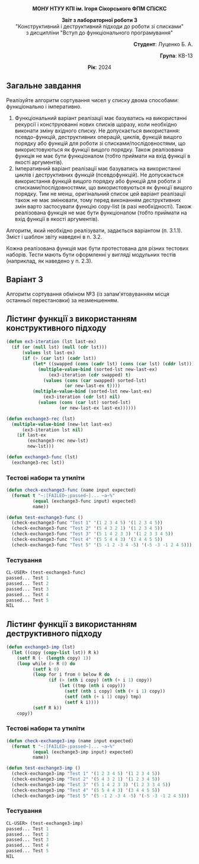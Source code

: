 <p align="center"><b>МОНУ НТУУ КПІ ім. Ігоря Сікорського ФПМ СПіСКС</b></p>

<p align="center">
<b>Звіт з лабораторної роботи 3</b><br/>
"Конструктивний і деструктивний підходи до роботи зі списками"<br/>
з дисципліни "Вступ до функціонального програмування"
</p>

<p align="right"><b>Студент</b>: Луценко Б. А.<p>
<p align="right"><b>Група</b>: КВ-13<p>
<p align="center"><b>Рік</b>: 2024</p>

<div style="page-break-after: always;"></div>

## Загальне завдання
Реалізуйте алгоритм сортування чисел у списку двома способами: функціонально і
імперативно.
1. Функціональний варіант реалізації має базуватись на використанні рекурсії і
конструюванні нових списків щоразу, коли необхідно виконати зміну вхідного списку.
Не допускається використання: псевдо-функцій, деструктивних операцій, циклів,
функцій вищого порядку або функцій для роботи зі списками/послідовностями, що
використовуються як функції вищого порядку. Також реалізована функція не має
бути функціоналом (тобто приймати на вхід функції в якості аргументів).
2. Імперативний варіант реалізації має базуватись на використанні циклів і
деструктивних функцій (псевдофункцій). Не допускається використання функцій
вищого порядку або функцій для роботи зі списками/послідовностями, що
використовуються як функції вищого порядку. Тим не менш, оригінальний список
цей варіант реалізації також не має змінювати, тому перед виконанням
деструктивних змін варто застосувати функцію copy-list (в разі необхідності).
Також реалізована функція не має бути функціоналом (тобто приймати на вхід
функції в якості аргументів).

Алгоритм, який необхідно реалізувати, задається варіантом (п. 3.1.1). Зміст і шаблон звіту
наведені в п. 3.2.

Кожна реалізована функція має бути протестована для різних тестових наборів. Тести
мають бути оформленні у вигляді модульних тестів (наприклад, як наведено у п. 2.3).

## Варіант 3
  Алгоритм сортування обміном №3 (із запам'ятовуванням місця останньої перестановки)
за незменшенням.

## Лістинг функції з використанням конструктивного підходу
```lisp
(defun ex3-iteration (lst last-ex)
  (if (or (null lst) (null (cdr lst)))
      (values lst last-ex)
      (if (> (car lst) (cadr lst))
          (let* ((swapped (cons (cadr lst) (cons (car lst) (cddr lst)))))
            (multiple-value-bind (sorted-lst new-last-ex)
                (ex3-iteration (cdr swapped) t)
              (values (cons (car swapped) sorted-lst)
                      (or new-last-ex t))))
          (multiple-value-bind (sorted-lst new-last-ex)
              (ex3-iteration (cdr lst) nil)
            (values (cons (car lst) sorted-lst)
                    (or new-last-ex last-ex))))))

(defun exchange3-rec (lst)
  (multiple-value-bind (new-lst last-ex)
      (ex3-iteration lst nil)
    (if last-ex
        (exchange3-rec new-lst)
        new-lst)))

(defun exchange3-func (lst)
  (exchange3-rec lst))
```
### Тестові набори та утиліти
```lisp
(defun check-exchange3-func (name input expected)
  (format t "~:[FAILED~;passed~]... ~a~%"
          (equal (exchange3-func input) expected)
          name))

(defun test-exchange3-func ()
  (check-exchange3-func "Test 1" '(1 2 3 4 5) '(1 2 3 4 5))
  (check-exchange3-func "Test 2" '(5 4 3 2 1) '(1 2 3 4 5))
  (check-exchange3-func "Test 3" '(5 1 4 2 3 3) '(1 2 3 3 4 5))
  (check-exchange3-func "Test 4" '(5 5 4 4 3) '(3 4 4 5 5))
  (check-exchange3-func "Test 5" '(5 -1 2 -3 4 -5) '(-5 -3 -1 2 4 5)))
```
### Тестування
```lisp
CL-USER> (test-exchange3-func)
passed... Test 1
passed... Test 2
passed... Test 3
passed... Test 4
passed... Test 5
NIL
```
## Лістинг функції з використанням деструктивного підходу
```lisp
(defun exchange3-imp (lst)
  (let ((copy (copy-list lst)) R k)
    (setf R (- (length copy) 1))
    (loop while (> R 0) do
          (setf k 0)
          (loop for i from 0 below R do
                (if (> (nth i copy) (nth (+ i 1) copy))
                    (let ((tmp (nth i copy)))
                      (setf (nth i copy) (nth (+ i 1) copy))
                      (setf (nth (+ i 1) copy) tmp)
                      (setf k i)))) 
          (setf R k))  
    copy))
```
### Тестові набори та утиліти
```lisp
(defun check-exchange3-imp (name input expected)
  (format t "~:[FAILED~;passed~]... ~a~%"
          (equal (exchange3-imp input) expected)
          name))

(defun test-exchange3-imp ()
  (check-exchange3-imp "Test 1" '(1 2 3 4 5) '(1 2 3 4 5))
  (check-exchange3-imp "Test 2" '(5 4 3 2 1) '(1 2 3 4 5))
  (check-exchange3-imp "Test 3" '(5 1 4 2 3 3) '(1 2 3 3 4 5))
  (check-exchange3-imp "Test 4" '(5 5 4 4 3) '(3 4 4 5 5))
  (check-exchange3-imp "Test 5" '(5 -1 2 -3 4 -5) '(-5 -3 -1 2 4 5)))
```
### Тестування
```lisp
CL-USER> (test-exchange3-imp)
passed... Test 1
passed... Test 2
passed... Test 3
passed... Test 4
passed... Test 5
NIL
```


